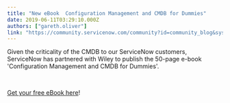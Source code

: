 ```yaml
---
title: "New eBook  Configuration Management and CMDB for Dummies"
date: 2019-06-11T03:29:10.000Z
authors: ["gareth.oliver"]
link: "https://community.servicenow.com/community?id=community_blog&sys_id=28b86814db863f00fff8a345ca9619fe"
---
```

<p><span id="ember2340" class="ember-view">Given the criticality of the CMDB to our ServiceNow customers, ServiceNow</span><span id="ember2348" class="ember-view"> has partnered with Wiley to publish the 50-page e-book &#39;Configuration Management and CMDB for Dummies&#39;. </span></p>
<p> </p>
<p><a href="https://www.servicenow.com/content/dam/servicenow-assets/public/en-us/doc-type/resource-center/ebook/configuration-management-and-cmdb-for-dummies.pdf" rel="nofollow">Get your free eBook here</a>!</p>